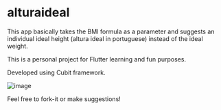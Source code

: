 # alturaideal

This app basically takes the BMI formula as a parameter and suggests an individual ideal height (altura ideal in portuguese) instead of the ideal weight.

This is a personal project for Flutter learning and fun purposes.

Developed using Cubit framework.

![image](https://user-images.githubusercontent.com/2109916/134698143-ccb1e758-424b-4fdb-9bcc-392945445330.png)

Feel free to fork-it or make suggestions!
